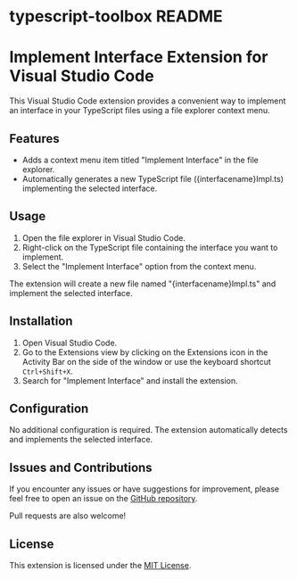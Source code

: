 # typescript-toolbox README

# Implement Interface Extension for Visual Studio Code

This Visual Studio Code extension provides a convenient way to implement an interface in your TypeScript files using a file explorer context menu.

## Features

- Adds a context menu item titled "Implement Interface" in the file explorer.
- Automatically generates a new TypeScript file ({interfacename}Impl.ts) implementing the selected interface.

## Usage

1. Open the file explorer in Visual Studio Code.
2. Right-click on the TypeScript file containing the interface you want to implement.
3. Select the "Implement Interface" option from the context menu.

The extension will create a new file named "{interfacename}Impl.ts" and implement the selected interface.

## Installation

1. Open Visual Studio Code.
2. Go to the Extensions view by clicking on the Extensions icon in the Activity Bar on the side of the window or use the keyboard shortcut `Ctrl+Shift+X`.
3. Search for "Implement Interface" and install the extension.

## Configuration

No additional configuration is required. The extension automatically detects and implements the selected interface.

## Issues and Contributions

If you encounter any issues or have suggestions for improvement, please feel free to open an issue on the [GitHub repository](https://github.com/ahmad-shoja/typescript).

Pull requests are also welcome!

## License

This extension is licensed under the [MIT License](LICENSE.md).
